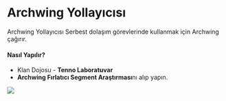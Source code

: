 # Archwing Yollayıcısı

Archwing Yollayıcısı Serbest dolaşım görevlerinde kullanmak için Archwing çağırır.

#### Nasıl Yapılır? <a id="nasil-yapilir"></a>

* Klan Dojosu - **Tenno Laboratuvar**
* **Archwing Fırlatıcı Segment Araştırması**nı alıp yapın.

![](https://blobscdn.gitbook.com/v0/b/gitbook-28427.appspot.com/o/assets%2F-LgOamCq2H0SQUVAydQb%2F-Lln7Hj2_RICby4PlYVN%2F-Lln7hytVAiBAvZiKuya%2Fimage.png?alt=media&token=d7095bca-f4c8-42eb-9598-5d26030bfbde)

